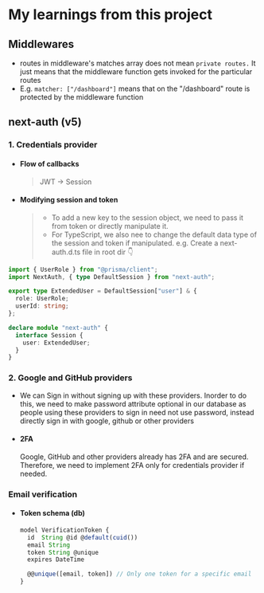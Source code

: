 # My learnings from this project

## Middlewares

- routes in middleware's matches array does not mean `private routes.` It just means that the middleware function gets invoked for the particular routes
- E.g. `matcher: ["/dashboard"]` means that on the "/dashboard" route is protected by the middleware function

## next-auth (v5)

### 1. Credentials provider

- #### Flow of callbacks

  > JWT -> Session

- #### Modifying session and token
  > - To add a new key to the session object, we need to pass it from token or directly manipulate it.
  > - For TypeScript, we also nee to change the default data type of the session and token if manipulated.
  >   e.g. Create a next-auth.d.ts file in root dir :point_down:

```typescript
import { UserRole } from "@prisma/client";
import NextAuth, { type DefaultSession } from "next-auth";

export type ExtendedUser = DefaultSession["user"] & {
  role: UserRole;
  userId: string;
};

declare module "next-auth" {
  interface Session {
    user: ExtendedUser;
  }
}
```

### 2. Google and GitHub providers

- We can Sign in without signing up with these providers.
  Inorder to do this, we need to make password attribute optional in our database as people using these providers to sign in need not use password, instead directly sign in with google, github or other providers

- #### 2FA
  Google, GitHub and other providers already has 2FA and are secured. Therefore, we need to implement 2FA only for credentials provider if needed.

### Email verification

- #### Token schema (db)

  ```typescript
  model VerificationToken {
    id  String @id @default(cuid())
    email String
    token String @unique
    expires DateTime

    @@unique([email, token]) // Only one token for a specific email
  }
  ```
